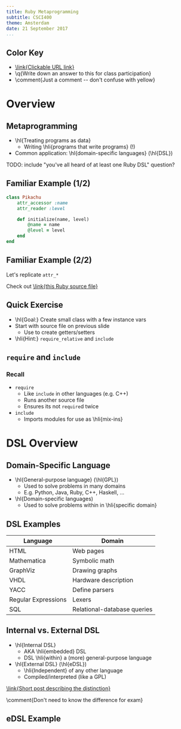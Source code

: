 ```yaml
---
title: Ruby Metaprogramming
subtitle: CSCI400
theme: Amsterdam
date: 21 September 2017
...
```


Color Key
---------

-   [\link{Clickable URL link}](https://www.youtube.com/watch?v=L2avV9ZGE3A)
-   \q{Write down an answer to this for class participation}
-   \comment{Just a comment -- don't confuse with yellow}

Overview
========

Metaprogramming
---------------

-   \hl{Treating programs as data}
    -   Writing \hli{programs that write programs} (!)
-   Common application: \hl{domain-specific languages} (\hl{DSL})

TODO: include "you've all heard of at least one Ruby DSL" question?

Familiar Example (1/2)
----------------------

```ruby
class Pikachu
    attr_accessor :name
    attr_reader :level

    def initialize(name, level)
        @name = name
        @level = level
    end
end
```

Familiar Example (2/2)
----------------------

Let's replicate `attr_*`

Check out [\link{this Ruby source file}](src/easy_access.rb)

Quick Exercise
--------------

-   \hl{Goal:} Create small class with a few instance vars
-   Start with source file on previous slide
    -   Use to create getters/setters
-   \hli{Hint:} `require_relative` and `include`

`require` and `include`
-----------------------

### Recall

-   `require`
    -   Like `include` in other languages (e.g. C++)
    -   Runs another source file
    -   Ensures its not `require`d twice
-   `include`
    -   Imports modules for use as \hli{mix-ins}

DSL Overview
============

Domain-Specific Language
------------------------

-   \hl{General-purpose language} (\hl{GPL})
    -   Used to solve problems in many domains
    -   E.g. Python, Java, Ruby, C++, Haskell, ...
-   \hl{Domain-specific languages)
    -   Used to solve problems within in \hli{specific domain}

DSL Examples
------------

Language            | Domain
--------            | ------
HTML                | Web pages
Mathematica         | Symbolic math
GraphViz            | Drawing graphs
VHDL                | Hardware description
YACC                | Define parsers
Regular Expressions | Lexers
SQL                 | Relational-database queries

Internal vs. External DSL
-------------------------

-   \hl{Internal DSL}
    -   AKA \hli{embedded} DSL
    -   DSL \hli{within} a (more) general-purpose language
-   \hl{External DSL} (\hl{eDSL})
    -   \hli{Independent} of any other language
    -   Compiled/interpreted (like a GPL)

[\link{Short post describing the distinction}](https://martinfowler.com/bliki/DomainSpecificLanguage.html)

\comment{Don't need to know the difference for exam}

eDSL Example
------------



